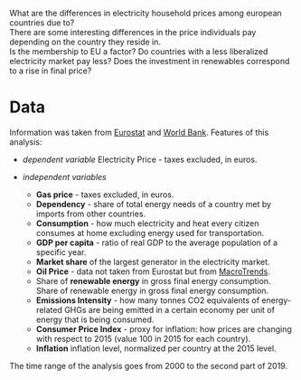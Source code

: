 What are the differences in electricity household prices among european countries due to?\
There are some interesting differences in the price individuals pay depending on the country they reside in.\
Is the membership to EU a factor? Do countries with a less liberalized electricity market pay less? Does the investment in renewables correspond to a rise in final price?

# Data
Information was taken from [Eurostat](https://ec.europa.eu/eurostat/data/database) and [World Bank](https://data.worldbank.org/).
Features of this analysis:

- *dependent variable* 
  Electricity Price - taxes excluded, in euros.

- *independent variables*
  * **Gas price** - taxes excluded, in euros.
  * **Dependency** - share of total energy needs of a country met by imports from other countries.
  * **Consumption** - how much electricity and heat every citizen consumes at home excluding energy used for transportation.
  * **GDP per capita** - ratio of real GDP to the average population of a specific year.
  * **Market share** of the largest generator in the electricity market.
  * **Oil Price** - data not taken from Eurostat but from [MacroTrends](https://www.macrotrends.net/1369/crude-oil-price-history-chart).
  * Share of **renewable energy** in gross final energy consumption. Share of renewable energy in gross final energy consumption.
  * **Emissions Intensity** - how many tonnes CO2 equivalents of energy-related GHGs are being emitted in a certain economy per unit of energy that is being consumed.
  * **Consumer Price Index** - proxy for inflation: how prices are changing with respect to 2015 (value 100 in 2015 for each country).
  * **Inflation** inflation level, normalized per country at the 2015 level. 
  
The time range of the analysis goes from 2000 to the second part of 2019.
